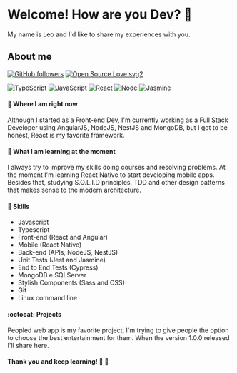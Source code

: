 # Welcome! How are you Dev? 👋

My name is Leo and I'd like to share my experiences with you.

## About me

[![GitHub followers](https://img.shields.io/github/followers/leooreina?label=Followers&style=social)](https://github.com/Naereen?tab=followers)  [![Open Source Love svg2](https://badges.frapsoft.com/os/v2/open-source.svg?v=103)](https://github.com/ellerbrock/open-source-badges/)   

[![TypeScript](https://aleen42.github.io/badges/src/typescript.svg)](https://github.com/aleen42/badges)        [![JavaScript](https://aleen42.github.io/badges/src/javascript.svg)](https://github.com/aleen42/badges)        [![React](https://aleen42.github.io/badges/src/react.svg)](https://github.com/aleen42/badges)      [![Node](https://aleen42.github.io/badges/src/node.svg)](https://github.com/aleen42/badges)         [![Jasmine](https://aleen42.github.io/badges/src/jasmine.svg)](https://github.com/aleen42/badges)


#### :satellite: Where I am right now

Although I started as a Front-end Dev, I'm currently working as a Full Stack Developer using AngularJS, NodeJS, NestJS and MongoDB,
but I got to be honest, React is my favorite framework.

#### 🌱 What I am learning at the moment

I always try to improve my skills doing courses and resolving problems. At the moment I'm learning React Native to start
developing mobile apps. Besides that, studying S.O.L.I.D principles, TDD and other design patterns that makes sense
to the modern architecture.

#### :dart: Skills

* Javascript
* Typescript 
* Front-end (React and Angular)
* Mobile (React Native)
* Back-end (APIs, NodeJS, NestJS)
* Unit Tests (Jest and Jasmine)
* End to End Tests (Cypress)
* MongoDB e SQLServer
* Stylish Components (Sass and CSS)
* Git
* Linux command line

#### :octocat: Projects

Peopled web app is my favorite project, I'm trying to give people the option to choose the best entertainment for them.
When the version 1.0.0 released I'll share here.

#### Thank you and keep learning! :beers: :rocket:
